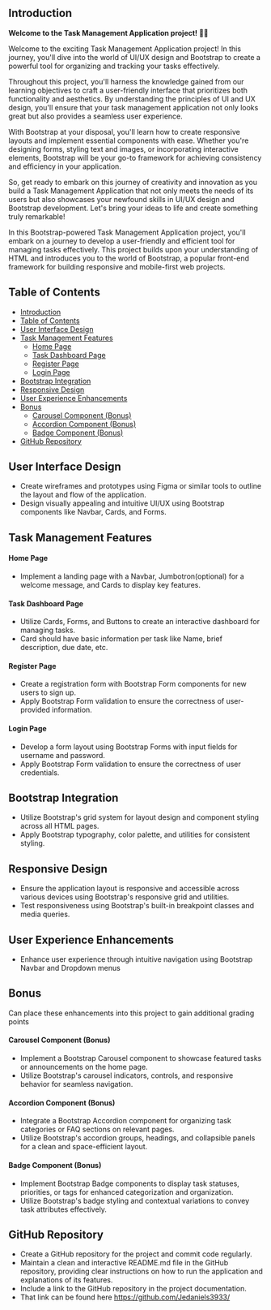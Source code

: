 

## Introduction
**Welcome to the Task Management Application project! 🚀🌐**
 
  Welcome to the exciting Task Management Application project! In this journey, you'll dive into the world of UI/UX design and Bootstrap to create a powerful tool for organizing and tracking your tasks effectively.

Throughout this project, you'll harness the knowledge gained from our learning objectives to craft a user-friendly interface that prioritizes both functionality and aesthetics. By understanding the principles of UI and UX design, you'll ensure that your task management application not only looks great but also provides a seamless user experience.

With Bootstrap at your disposal, you'll learn how to create responsive layouts and implement essential components with ease. Whether you're designing forms, styling text and images, or incorporating interactive elements, Bootstrap will be your go-to framework for achieving consistency and efficiency in your application.

So, get ready to embark on this journey of creativity and innovation as you build a Task Management Application that not only meets the needs of its users but also showcases your newfound skills in UI/UX design and Bootstrap development. Let's bring your ideas to life and create something truly remarkable!

In this Bootstrap-powered Task Management Application project, you'll embark on a journey to develop a user-friendly and efficient tool for managing tasks effectively. This project builds upon your understanding of HTML and introduces you to the world of Bootstrap, a popular front-end framework for building responsive and mobile-first web projects.

## Table of Contents 


- [Introduction](#introduction)
- [Table of Contents](#table-of-contents)
- [User Interface Design](#user-interface-design)
- [Task Management Features](#task-management-features)
    - [Home Page](#home-page)
    - [Task Dashboard Page](#task-dashboard-page)
    - [Register Page](#register-page)
    - [Login Page](#login-page)
- [Bootstrap Integration](#bootstrap-integration)
- [Responsive Design](#responsive-design)
- [User Experience Enhancements](#user-experience-enhancements)
- [Bonus](#bonus)
    - [Carousel Component (Bonus)](#carousel-component-bonus)
    - [Accordion Component (Bonus)](#accordion-component-bonus)
    - [Badge Component (Bonus)](#badge-component-bonus)
- [GitHub Repository](#github-repository)
## User Interface Design

- Create wireframes and prototypes using Figma or similar tools to outline the layout and flow of the application.
- Design visually appealing and intuitive UI/UX using Bootstrap components like Navbar, Cards, and Forms.

## Task Management Features

#### Home Page  
- Implement a landing page with a Navbar, Jumbotron(optional) for a welcome message, and Cards to display key features.
 
#### Task Dashboard Page
- Utilize Cards, Forms, and Buttons to create an interactive dashboard for managing tasks. 
- Card should have basic information per task like Name, brief description, due date, etc. 




#### Register Page

- Create a registration form with Bootstrap Form components for new users to sign up.
- Apply Bootstrap Form validation to ensure the correctness of user-provided information.

#### Login Page

- Develop a form layout using Bootstrap Forms with input fields for username and password.
- Apply Bootstrap Form validation to ensure the correctness of user credentials.

## Bootstrap Integration
- Utilize Bootstrap's grid system for layout design and component styling across all HTML pages.
- Apply Bootstrap typography, color palette, and utilities for consistent styling.

## Responsive Design
- Ensure the application layout is responsive and accessible across various devices using Bootstrap's responsive grid and utilities.
- Test responsiveness using Bootstrap's built-in breakpoint classes and media queries.

## User Experience Enhancements
- Enhance user experience through intuitive navigation using Bootstrap Navbar and Dropdown menus

## Bonus
Can place these enhancements into this project to gain additional grading points 

#### Carousel Component (Bonus)
- Implement a Bootstrap Carousel component to showcase featured tasks or announcements on the home page.
- Utilize Bootstrap's carousel indicators, controls, and responsive behavior for seamless navigation.

#### Accordion Component (Bonus)
- Integrate a Bootstrap Accordion component for organizing task categories or FAQ sections on relevant pages.
- Utilize Bootstrap's accordion groups, headings, and collapsible panels for a clean and space-efficient layout.

#### Badge Component (Bonus)
- Implement Bootstrap Badge components to display task statuses, priorities, or tags for enhanced categorization and organization.
- Utilize Bootstrap's badge styling and contextual variations to convey task attributes effectively.

## GitHub Repository

- Create a GitHub repository for the project and commit code regularly.
- Maintain a clean and interactive README.md file in the GitHub repository, providing clear instructions on how to run the application and explanations of its features.
- Include a link to the GitHub repository in the project documentation.
- That link can be found here https://github.com/Jedaniels3933/




















